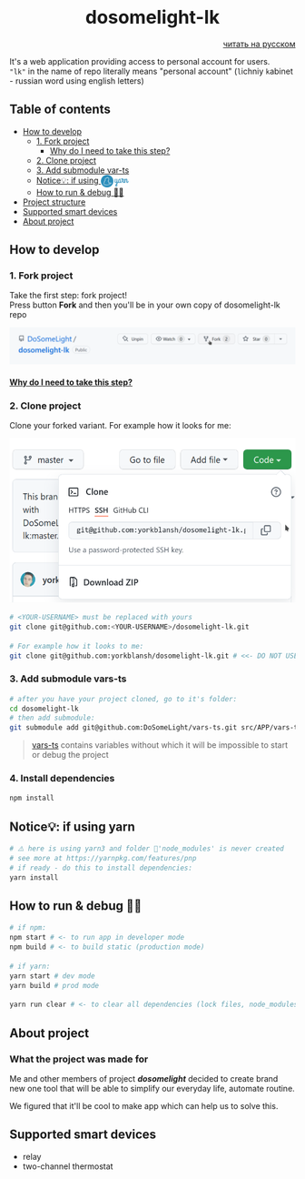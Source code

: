 # <div style='font-size:32px' align="center">dosomelight-lk</div>

[<div align="right">читать на русском</div>](./README.RU.md)

It's a web application providing access to personal account for users.
\
`"lk"` in the name of repo literally means "personal account" (`l`ichniy `k`abinet - russian word using english letters)

## Table of contents

- [How to develop](#how-to-develop)
     - [1. Fork project](#1-fork-project)
          - [Why do I need to take this step?](#why-do-i-need-to-take-this-step)
     - [2. Clone project](#2-clone-project)
     - [3. Add submodule var-ts](#3-add-submodule-vars-ts)
     - [Notice💡: if using <img style="height:22px;vertical-align:middle" src="./docs/svg/yarn.svg">](#notice💡-if-using-yarn)
     - [How to run & debug 👩‍💻](#how-to-run--debug-👩‍💻)
- [Project structure](./docs/project-structure.md)
- [Supported smart devices](#supported-smart-devices)
- [About project](#about-project)

<!-- TODO - [Residential use (personal)](#residential-use-personal) -->

## How to develop

### 1. Fork project

Take the first step: fork project!
\
Press button **Fork** and then you'll be in your own copy of dosomelight-lk repo

![fork-img](/docs/img/fork.png)

#### [Why do I need to take this step?]()

### 2. Clone project

Clone your forked variant. For example how it looks for me:

<div align="center">

![clone-img](/docs/img/clone-img.png)

</div>

```bash
# <YOUR-USERNAME> must be replaced with yours
git clone git@github.com:<YOUR-USERNAME>/dosomelight-lk.git

# For example how it looks to me:
git clone git@github.com:yorkblansh/dosomelight-lk.git # <<- DO NOT USE THIS ONE, IT IS ONLY EXAMPLE!!
```

### 3. Add submodule vars-ts

```bash
# after you have your project cloned, go to it's folder:
cd dosomelight-lk
# then add submodule:
git submodule add git@github.com:DoSomeLight/vars-ts.git src/APP/vars-ts
```

> [vars-ts](https://github.com/DoSomeLight/vars-ts) contains variables without which it will be impossible to start or debug the project

### 4. Install dependencies

```bash
npm install
```

## Notice💡: if using yarn

```bash
# ⚠️ here is using yarn3 and folder 📂'node_modules' is never created
# see more at https://yarnpkg.com/features/pnp
# if ready - do this to install dependencies:
yarn install
```

## How to run & debug 👩‍💻

```bash
# if npm:
npm start # <- to run app in developer mode
npm build # <- to build static (production mode)

# if yarn:
yarn start # dev mode
yarn build # prod mode

yarn run clear # <- to clear all dependencies (lock files, node_modules)
```

<!-- TODO ### Residential use (personal) -->

## About project

### What the project was made for

Me and other members of project **_dosomelight_** decided to create brand new one tool that will be able to simplify our everyday life, automate routine.

We figured that it'll be cool to make app which can help us to solve this.

## Supported smart devices

- relay
- two-channel thermostat
